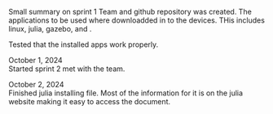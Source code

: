 
Small summary on sprint 1
Team and github repository was created. The applications to be used
where downloadded in to the devices. THis includes linux, julia, gazebo, and .
 
Tested that the installed apps work properly.

October 1, 2024    
Started sprint 2 met with the team.

October 2, 2024     
Finished julia installing file. Most of the information for it is on the julia website making it easy to access the document.

